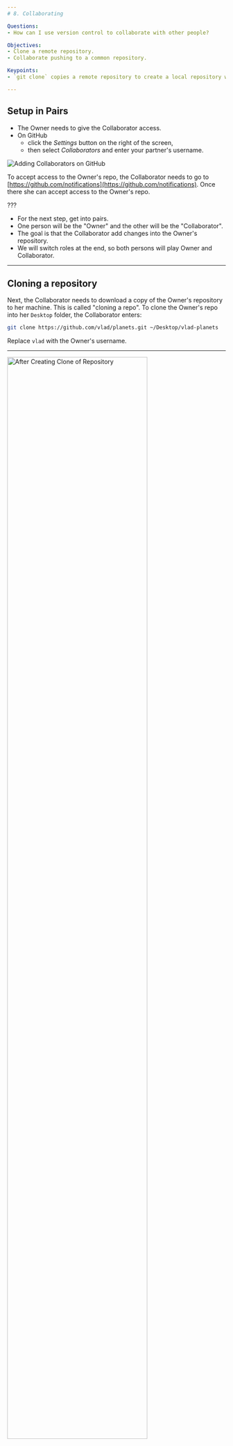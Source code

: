 ```yaml
---
# 8. Collaborating

Questions:
- How can I use version control to collaborate with other people?

Objectives:
- Clone a remote repository.
- Collaborate pushing to a common repository.

Keypoints:
- `git clone` copies a remote repository to create a local repository with a remote called `origin` automatically set up.

---
```


## Setup in Pairs

* The Owner needs to give the Collaborator access.
* On GitHub
    * click the _Settings_ button on the right of the screen,
    * then select _Collaborators_  and enter your partner's username.

![Adding Collaborators on GitHub](../fig/github-add-collaborators.png)

To accept access to the Owner's repo, the Collaborator
needs to go to [https://github.com/notifications](https://github.com/notifications).
Once there she can accept access to the Owner's repo.

???

* For the next step, get into pairs.
* One person will be the "Owner" and the other
will be the "Collaborator".
* The goal is that the Collaborator add changes into
the Owner's repository.
* We will switch roles at the end, so both persons will
play Owner and Collaborator.

---

## Cloning a repository

Next, the Collaborator needs to download a copy of the Owner's repository to her
 machine. This is called "cloning a repo". To clone the Owner's repo into
her `Desktop` folder, the Collaborator enters:

```bash
git clone https://github.com/vlad/planets.git ~/Desktop/vlad-planets
```

Replace `vlad` with the Owner's username.

---

<img alt="After Creating Clone of Repository" src="../fig/github-collaboration.svg" style="width: 80%;" />

---

The Collaborator can now make a change in her clone of the Owner's repository,
exactly the same way as we've been doing before:

```bash
cd ~/Desktop/vlad-planets
notepad pluto.txt
cat pluto.txt
```

```
It is so a planet!
```

--

```bash
git add pluto.txt
git commit -m "Some notes about Pluto"
```

```
 1 file changed, 1 insertion(+)
 create mode 100644 pluto.txt
```

---

Then push the change to the Owner's repository on GitHub:

```bash
git push origin master
```

```
Counting objects: 4, done.
Delta compression using up to 4 threads.
Compressing objects: 100% (2/2), done.
Writing objects: 100% (3/3), 306 bytes, done.
Total 3 (delta 0), reused 0 (delta 0)
To https://github.com/vlad/planets.git
   9272da5..29aba7c  master -master
```

Note that we didn't have to create a remote called `origin`: Git uses this
name by default when we clone a repository.  (This is why `origin` was a
sensible choice earlier when we were setting up remotes by hand.)

---

Take a look to the Owner's repository on its GitHub website now (maybe you need
to refresh your browser.) You should be able to see the new commit made by the
Collaborator.

To download the Collaborator's changes from GitHub, the Owner now enters:

```bash
git pull origin master
```

```
remote: Counting objects: 4, done.
remote: Compressing objects: 100% (2/2), done.
remote: Total 3 (delta 0), reused 3 (delta 0)
Unpacking objects: 100% (3/3), done.
From https://github.com/vlad/planets
 * branch            master     -FETCH_HEAD
Updating 9272da5..29aba7c
Fast-forward
 pluto.txt | 1 +
 1 file changed, 1 insertion(+)
 create mode 100644 pluto.txt
```

Now the three repositories (Owner's local, Collaborator's local, and Owner's on
GitHub) are back in sync.

---

## A Basic Collaborative Workflow

In practice, it is good to be sure that you have an updated version of the
repository you are collaborating on, so you should `git pull` before making
our changes. The basic collaborative workflow would be:

* update your local repo with `git pull origin master`,
* make your changes and stage them with `git add`,
* commit your changes with `git commit -m`
* upload the changes to GitHub with `git push origin master`

It is better to make many commits with smaller changes rather than
of one commit with massive changes: small commits are easier to
read and review.


## Switch Roles and Repeat

Switch roles and repeat the whole process.

---

## Discuss: Review Changes

The Owner pushes commits to the repository without giving any information
to the Collaborator.

How can the Collaborator find out what has changed with
command line?

How can they find out what changed on GitHub?

---

## Exercise: Comment Changes in GitHub

The Collaborator has some questions about one line change made by the Owner and
has some suggestions to propose.

With GitHub, it is possible to comment the diff of a commit. Over the line of
code to comment, a blue comment icon appears to open a comment window.

The Collaborator posts their comments and suggestions using the GitHub interface.

---

## Discuss: Version History, Backup, and Version Control

Some backup software can keep a history of the versions of your files. They also
allows you to recover specific versions.

How is this functionality different from version control?

What are some of the benifits of using version control, Git and Github?

---

## Summary

- `git clone` copies a remote repository to create a local repository with a remote called `origin` automatically set up.

